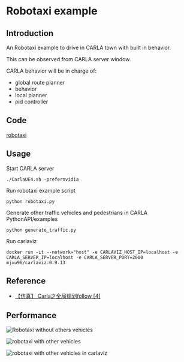 # Robotaxi example 

## Introduction 

An Robotaxi example to drive in CARLA town with built in behavior. 

This can be observed from CARLA server window. 

CARLA behavior will be in charge of:

- global route planner
- behavior 
- local planner 
- pid controller 

## Code

[robotaxi](./proj/robotaxi.py)

## Usage

Start CARLA server

`./CarlaUE4.sh -prefernvidia`

Run robotaxi example script 

`python robotaxi.py` 

Generate other traffic vehicles and pedestrians in CARLA PythonAPI/examples

`python generate_traffic.py` 

Run carlaviz

`docker run -it --network="host" -e CARLAVIZ_HOST_IP=localhost -e CARLA_SERVER_IP=localhost -e CARLA_SERVER_PORT=2000 mjxu96/carlaviz:0.9.13`

## Reference

- [【仿真】 Carla之全局规划follow [4]](https://blog.csdn.net/qq_39537898/article/details/117563006)

## Performance

![Robotaxi without others vehicles](./img/robotaxi_wo.gif)

![robotaxi with other vehicles](./img/robotaxi_with.gif)

![robotaxi with other vehicles in carlaviz](./img/robotaxi_with_carlaviz.gif)